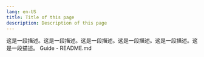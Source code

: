 ```yaml
---
lang: en-US
title: Title of this page
description: Description of this page
---
```




这是一段描述。这是一段描述。这是一段描述。这是一段描述。这是一段描述。这是一段描述。
Guide - README.md

